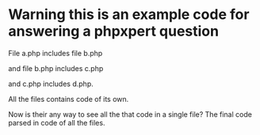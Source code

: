 # Warning this is an example code for answering a phpxpert question

File a.php includes file b.php 

and file b.php includes c.php 

and c.php includes d.php. 

All the files contains code of its own. 

Now is their any way to see all the that code in a single file? The final code parsed in code of all the files.
